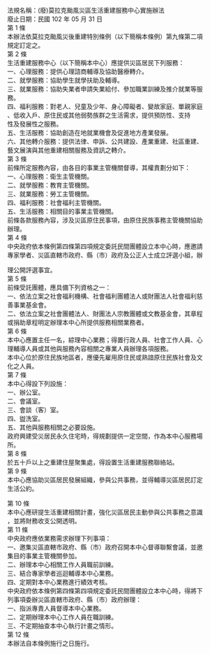 法規名稱：(廢)莫拉克颱風災區生活重建服務中心實施辦法  
廢止日期：民國 102 年 05 月 31 日  
第 1 條  
本辦法依莫拉克颱風災後重建特別條例（以下簡稱本條例）第九條第二項  
規定訂定之。  
第 2 條  
生活重建服務中心（以下簡稱本中心）應提供災區居民下列服務：  
一、心理服務：提供心理諮商輔導及協助醫療轉介。  
二、就學服務：協助學生就學扶助及輔導。  
三、就業服務：協助失業者申請失業給付、參加職業訓練及推介就業等服  
務。  
四、福利服務：對老人、兒童及少年、身心障礙者、變故家庭、單親家庭  
、低收入戶、原住民或其他弱勢族群之生活需求，提供預防性、支持  
性及發展性之服務。  
五、生活服務：協助創造在地就業機會及促進地方產業發展。  
六、其他轉介服務：提供法律、申訴、公共建設、產業重建、社區重建、  
藝文展演與其他重建相關服務及資訊之轉介。  
第 3 條  
前條所定服務內容，由各目的事業主管機關督導，其權責劃分如下：  
一、心理服務：衛生主管機關。  
二、就學服務：教育主管機關。  
三、就業服務：勞工主管機關。  
四、福利服務：社會福利主管機關。  
五、生活服務：相關目的事業主管機關。  
前條各款服務內容，涉及災區原住民事項，由原住民族事務主管機關協助  
辦理。  
第 4 條  
中央政府依本條例第四條第四項規定委託民間團體設立本中心時，應邀請  
專家學者、災區直轄市政府、縣（市）政府及公正人士成立評選小組，辦  


理公開評選事宜。  
第 5 條  
前條受託團體，應具備下列資格之一：  
一、依法立案之社會福利機構、社會福利團體法人或財團法人社會福利慈  
善事業基金會。  
二、依法立案之社會團體法人、財團法人宗教團體或文教基金會，其章程  
或捐助章程明定辦理本中心所提供服務相關業務者。  
第 6 條  
本中心應置主任一名，綜理中心業務；得置行政人員、社會工作人員、心  
理輔導人員或其他與服務內容相關之專業人員辦理各項服務。  
本中心位於原住民族地區者，應優先雇用原住民或熟諳原住民族社會及文  
化之人員。  
第 7 條  
本中心得設下列設施：  
一、辦公室。  
二、會議室。  
三、會談（客）室。  
四、盥洗室。  
五、其他與服務相關之必要設施。  
政府興建受災居民永久住宅時，得規劃提供一定空間，作為本中心服務場  
所。  
第 8 條  
於五十戶以上之重建住屋聚集處，得設置生活重建服務聯絡站。  
第 9 條  
本中心應協助災區居民發展組織，參與公共事務，並得輔導災區居民訂定  
生活公約。  


第 10 條  
本中心應研提生活重建相關計畫，強化災區居民主動參與公共事務之意識  
，並將財務收支公開透明。  
第 11 條  
中央政府應依業務需求辦理下列事項：  
一、邀集災區直轄市政府、縣（市）政府召開本中心督導聯繫會議，並邀  
集目的事業主管機關參加。  
二、辦理本中心相關工作人員職前訓練。  
三、結合專家學者巡迴輔導本中心業務。  
四、定期對本中心業務進行績效考核。  
中央政府依本條例第四條第四項規定委託民間團體設立本中心時，得將下  
列事項委辦災區直轄市政府、縣（市）政府辦理：  
一、指派專責人員督導本中心業務。  
二、定期辦理本中心工作人員在職訓練。  
三、不定期抽查本中心執行計畫之情形。  
第 12 條  
本辦法自本條例施行之日施行。  


